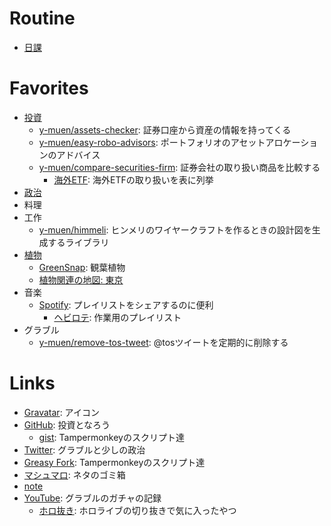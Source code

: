 # Routine
* [日課](doc/routine.md)

# Favorites
* [投資](doc/investment.md)
  - [y-muen/assets\-checker](https://github.com/y-muen/assets-checker): 証券口座から資産の情報を持ってくる
  - [y\-muen/easy\-robo\-advisors](https://github.com/y-muen/easy-robo-advisors): ポートフォリオのアセットアロケーションのアドバイス
  - [y\-muen/compare\-securities\-firm](https://github.com/y-muen/compare-securities-firm): 証券会社の取り扱い商品を比較する
    * [海外ETF](https://y-muen.github.io/compare-securities-firm/doc/foreign-etf.html): 海外ETFの取り扱いを表に列挙
* [政治](doc/politics.md)
* 料理
* 工作
  - [y-muen/himmeli](https://github.com/y-muen/himmeli): ヒンメリのワイヤークラフトを作るときの設計図を生成するライブラリ
* [植物](doc/plants.md)
  - [GreenSnap](https://greensnap.jp/my/y_muen): 観葉植物
  - [植物関連の地図: 東京](https://www.google.com/maps/d/viewer?mid=1SoIozXh3XpcJSM49HWpzLDzFvf3P8R-1)
* 音楽
  - [Spotify](https://open.spotify.com/user/3vg7ib8viax9jtt3jhki731cs): プレイリストをシェアするのに便利
    - [ヘビロテ](https://open.spotify.com/playlist/19GjpNq8oX2ttrQHtqHg0C?si=883fd400a62a493b): 作業用のプレイリスト
* グラブル
  - [y-muen/remove-tos-tweet](https://github.com/y-muen/remove-tos-tweet): @tosツイートを定期的に削除する

# Links
- [Gravatar](https://ja.gravatar.com/ymuen): アイコン
- [GitHub](https://github.com/y-muen): 投資となろう
  - [gist](https://gist.github.com/y-muen): Tampermonkeyのスクリプト達 
- [Twitter](https://twitter.com/y_muen): グラブルと少しの政治
- [Greasy Fork](https://greasyfork.org/ja/users/899801-y-muen): Tampermonkeyのスクリプト達 
- [マシュマロ](https://marshmallow-qa.com/y_muen): ネタのゴミ箱
- [note](https://note.com/y_muen)
- [YouTube](https://www.youtube.com/channel/UCSohJtXW0vq-a8-mndnqR6w): グラブルのガチャの記録
  - [ホロ抜き](https://www.youtube.com/playlist?list=PLaMEq1-vsIARAEgb5GjsjnalAmrIjJaqr): ホロライブの切り抜きで気に入ったやつ
